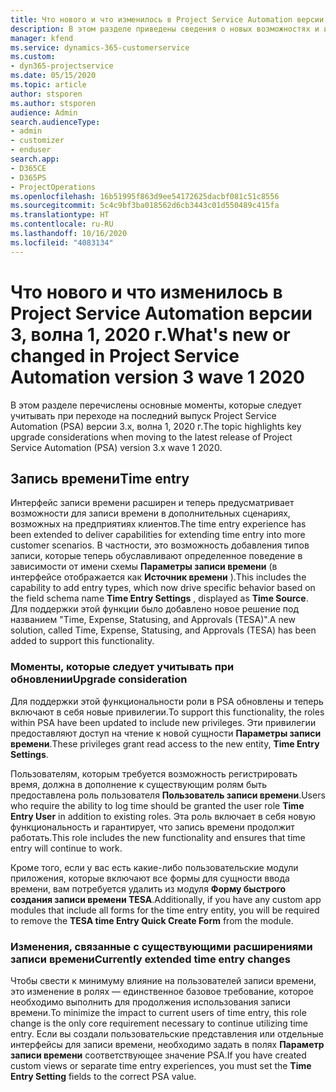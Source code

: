 ```yaml
---
title: Что нового и что изменилось в Project Service Automation версии 3.x, волна 1, 2020 г.
description: В этом разделе приведены сведения о новых возможностях и изменениях в Project Service Automation версии 3, волна 1, 2020 г.
manager: kfend
ms.service: dynamics-365-customerservice
ms.custom:
- dyn365-projectservice
ms.date: 05/15/2020
ms.topic: article
author: stsporen
ms.author: stsporen
audience: Admin
search.audienceType:
- admin
- customizer
- enduser
search.app:
- D365CE
- D365PS
- ProjectOperations
ms.openlocfilehash: 16b51995f863d9ee54172625dacbf081c51c8556
ms.sourcegitcommit: 5c4c9bf3ba018562d6cb3443c01d550489c415fa
ms.translationtype: HT
ms.contentlocale: ru-RU
ms.lasthandoff: 10/16/2020
ms.locfileid: "4083134"
---
```

# <a name="whats-new-or-changed-in-project-service-automation-version-3-wave-1-2020"></a><span data-ttu-id="43d80-103">Что нового и что изменилось в Project Service Automation версии 3, волна 1, 2020 г.</span><span class="sxs-lookup"><span data-stu-id="43d80-103">What's new or changed in Project Service Automation version 3 wave 1 2020</span></span>
<span data-ttu-id="43d80-104">В этом разделе перечислены основные моменты, которые следует учитывать при переходе на последний выпуск Project Service Automation (PSA) версии 3.x, волна 1, 2020 г.</span><span class="sxs-lookup"><span data-stu-id="43d80-104">The topic highlights key upgrade considerations when moving to the latest release of Project Service Automation (PSA) version 3.x wave 1 2020.</span></span>

## <a name="time-entry"></a><span data-ttu-id="43d80-105">Запись времени</span><span class="sxs-lookup"><span data-stu-id="43d80-105">Time entry</span></span>
<span data-ttu-id="43d80-106">Интерфейс записи времени расширен и теперь предусматривает возможности для записи времени в дополнительных сценариях, возможных на предприятиях клиентов.</span><span class="sxs-lookup"><span data-stu-id="43d80-106">The time entry experience has been extended to deliver capabilities for extending time entry into more customer scenarios.</span></span> <span data-ttu-id="43d80-107">В частности, это возможность добавления типов записи, которые теперь обуславливают определенное поведение в зависимости от имени схемы **Параметры записи времени** (в интерфейсе отображается как **Источник времени** ).</span><span class="sxs-lookup"><span data-stu-id="43d80-107">This includes the capability to add entry types, which now drive specific behavior based on the field schema name **Time Entry Settings** , displayed as **Time Source**.</span></span> <span data-ttu-id="43d80-108">Для поддержки этой функции было добавлено новое решение под названием "Time, Expense, Statusing, and Approvals (TESA)".</span><span class="sxs-lookup"><span data-stu-id="43d80-108">A new solution, called Time, Expense, Statusing, and Approvals (TESA) has been added to support this functionality.</span></span>

### <a name="upgrade-consideration"></a><span data-ttu-id="43d80-109">Моменты, которые следует учитывать при обновлении</span><span class="sxs-lookup"><span data-stu-id="43d80-109">Upgrade consideration</span></span>
<span data-ttu-id="43d80-110">Для поддержки этой функциональности роли в PSA обновлены и теперь включают в себя новые привилегии.</span><span class="sxs-lookup"><span data-stu-id="43d80-110">To support this functionality, the roles within PSA have been updated to include new privileges.</span></span> <span data-ttu-id="43d80-111">Эти привилегии предоставляют доступ на чтение к новой сущности **Параметры записи времени**.</span><span class="sxs-lookup"><span data-stu-id="43d80-111">These privileges grant read access to the new entity, **Time Entry Settings**.</span></span>

<span data-ttu-id="43d80-112">Пользователям, которым требуется возможность регистрировать время, должна в дополнение к существующим ролям быть предоставлена роль пользователя **Пользователь записи времени**.</span><span class="sxs-lookup"><span data-stu-id="43d80-112">Users who require the ability to log time should be granted the user role **Time Entry User** in addition to existing roles.</span></span> <span data-ttu-id="43d80-113">Эта роль включает в себя новую функциональность и гарантирует, что запись времени продолжит работать.</span><span class="sxs-lookup"><span data-stu-id="43d80-113">This role includes the new functionality and ensures that time entry will continue to work.</span></span>

<span data-ttu-id="43d80-114">Кроме того, если у вас есть какие-либо пользовательские модули приложения, которые включают все формы для сущности ввода времени, вам потребуется удалить из модуля **Форму быстрого создания записи времени TESA**.</span><span class="sxs-lookup"><span data-stu-id="43d80-114">Additionally, if you have any custom app modules that include all forms for the time entry entity, you will be required to remove the **TESA time Entry Quick Create Form** from the module.</span></span>

### <a name="currently-extended-time-entry-changes"></a><span data-ttu-id="43d80-115">Изменения, связанные с существующими расширениями записи времени</span><span class="sxs-lookup"><span data-stu-id="43d80-115">Currently extended time entry changes</span></span>
<span data-ttu-id="43d80-116">Чтобы свести к минимуму влияние на пользователей записи времени, это изменение в ролях — единственное базовое требование, которое необходимо выполнить для продолжения использования записи времени.</span><span class="sxs-lookup"><span data-stu-id="43d80-116">To minimize the impact to current users of time entry, this role change is the only core requirement necessary to continue utilizing time entry.</span></span> <span data-ttu-id="43d80-117">Если вы создали пользовательские представления или отдельные интерфейсы для записи времени, необходимо задать в полях **Параметр записи времени** соответствующее значение PSA.</span><span class="sxs-lookup"><span data-stu-id="43d80-117">If you have created custom views or separate time entry experiences, you must set the **Time Entry Setting** fields to the correct PSA value.</span></span>
